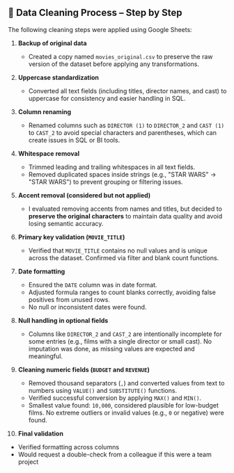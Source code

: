 ## 🧼 Data Cleaning Process – Step by Step

The following cleaning steps were applied using Google Sheets:

1. **Backup of original data**
   - Created a copy named `movies_original.csv` to preserve the raw version of the dataset before applying any transformations.

2. **Uppercase standardization**
   - Converted all text fields (including titles, director names, and cast) to uppercase for consistency and easier handling in SQL.

3. **Column renaming**
   - Renamed columns such as `DIRECTOR (1)` to `DIRECTOR_2` and `CAST (1)` to `CAST_2` to avoid special characters and parentheses, which can create issues in SQL or BI tools.

4. **Whitespace removal**
   - Trimmed leading and trailing whitespaces in all text fields.
   - Removed duplicated spaces inside strings (e.g., "STAR   WARS" → "STAR WARS") to prevent grouping or filtering issues.

5. **Accent removal (considered but not applied)**
   - I evaluated removing accents from names and titles, but decided to **preserve the original characters** to maintain data quality and avoid losing semantic accuracy.

6. **Primary key validation (`MOVIE_TITLE`)**
   - Verified that `MOVIE_TITLE` contains no null values and is unique across the dataset. Confirmed via filter and blank count functions.

7. **Date formatting**
   - Ensured the `DATE` column was in date format.
   - Adjusted formula ranges to count blanks correctly, avoiding false positives from unused rows.
   - No null or inconsistent dates were found.

8. **Null handling in optional fields**
   - Columns like `DIRECTOR_2` and `CAST_2` are intentionally incomplete for some entries (e.g., films with a single director or small cast). No imputation was done, as missing values are expected and meaningful.

9. **Cleaning numeric fields (`BUDGET` and `REVENUE`)**
   - Removed thousand separators (`,`) and converted values from text to numbers using `VALUE()` and `SUBSTITUTE()` functions.
   - Verified successful conversion by applying `MAX()` and `MIN()`.
   - Smallest value found: `10,000`, considered plausible for low-budget films. No extreme outliers or invalid values (e.g., `0` or negative) were found.

10. **Final validation**
   - Verified formatting across columns
   - Would request a double-check from a colleague if this were a team project
